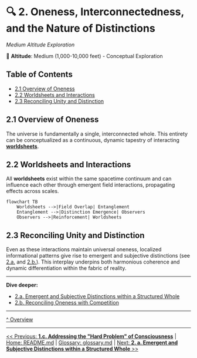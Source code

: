 # 🔍 2. Oneness, Interconnectedness, and the Nature of Distinctions
*Medium Altitude Exploration*

📍 **Altitude**: Medium (1,000-10,000 feet) - Conceptual Exploration

## Table of Contents
- [2.1 Overview of Oneness](#21-overview-of-oneness)
- [2.2 Worldsheets and Interactions](#22-worldsheets-and-interactions)
- [2.3 Reconciling Unity and Distinction](#23-reconciling-unity-and-distinction)

## 2.1 Overview of Oneness
The universe is fundamentally a single, interconnected whole. This entirety can be conceptualized as a continuous, dynamic tapestry of interacting [**worldsheets**](../glossary.md#worldsheet).

## 2.2 Worldsheets and Interactions
All **worldsheets** exist within the same spacetime continuum and can influence each other through emergent field interactions, propagating effects across scales.

```mermaid
flowchart TB
    Worldsheets -->|Field Overlap| Entanglement
    Entanglement -->|Distinction Emergence| Observers
    Observers -->|Reinforcement| Worldsheets
```

## 2.3 Reconciling Unity and Distinction
Even as these interactions maintain universal oneness, localized informational patterns give rise to emergent and subjective distinctions (see [2.a.](2a-emergent-subjective-distinctions.md) and [2.b.](2b-reconciling-oneness-and-competition.md)). This interplay underpins both harmonious coherence and dynamic differentiation within the fabric of reality.

---

**Dive deeper:**
- [2.a. Emergent and Subjective Distinctions within a Structured Whole](2a-emergent-subjective-distinctions.md)
- [2.b. Reconciling Oneness with Competition](2b-reconciling-oneness-and-competition.md)

---

[^ Overview](../../README.md)

---
[<< Previous: **1.c. Addressing the "Hard Problem" of Consciousness**](../01-pattern-realism/1c-hard-problem-of-consciousness.md) | [Home: README.md](../../README.md) | [Glossary: glossary.md](../glossary.md) | [Next: **2. a. Emergent and Subjective Distinctions within a Structured Whole** >>](2a-emergent-subjective-distinctions.md)
